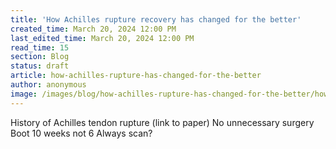 ```yaml
---
title: 'How Achilles rupture recovery has changed for the better'
created_time: March 20, 2024 12:00 PM
last_edited_time: March 20, 2024 12:00 PM
read_time: 15
section: Blog
status: draft
article: how-achilles-rupture-has-changed-for-the-better
author: anonymous
image: /images/blog/how-achilles-rupture-has-changed-for-the-better/how-achilles-rupture-has-changed-for-the-better.png
---
```


History of Achilles tendon rupture (link to paper)
No unnecessary surgery
Boot 10 weeks not 6
Always scan?
